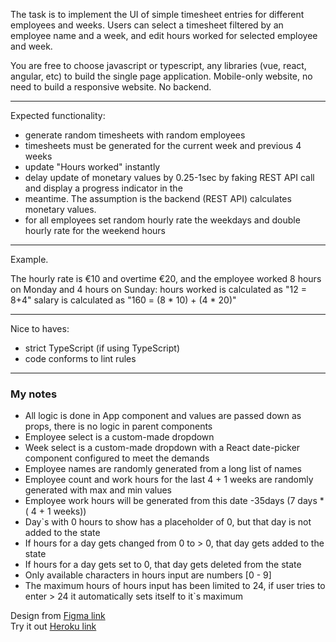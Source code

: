 The task is to implement the UI of simple timesheet entries for different employees and weeks. Users can select 
a timesheet filtered by an employee name and a week, and edit hours worked for selected employee and week.

You are free to choose javascript or typescript, any libraries (vue, react, angular, etc) to build the single 
page application. Mobile-only website, no need to build a responsive website. No backend.

___

Expected functionality:

* generate random timesheets with random employees
* timesheets must be generated for the current week and previous 4 weeks
* update "Hours worked" instantly
* delay update of monetary values by 0.25-1sec by faking REST API call and display a progress indicator in the 
* meantime. The assumption is the backend (REST API) calculates monetary values.
* for all employees set random hourly rate the weekdays and double hourly rate for the weekend hours
___

Example.

The hourly rate is €10 and overtime €20, and the employee worked 8 hours on Monday and 4 hours on Sunday:
hours worked is calculated as "12 = 8+4"
salary is calculated as "160 = (8 * 10) + (4 * 20)"
___

Nice to haves:
* strict TypeScript (if using TypeScript)
* code conforms to lint rules

___

### My notes

- All logic is done in App component and values are passed down as props, there is no logic in parent components
- Employee select is a custom-made dropdown
- Week select is a custom-made dropdown with a React date-picker component configured to meet the demands
- Employee names are randomly generated from a long list of names
- Employee count and work hours for the last 4 + 1 weeks are randomly generated with max and min values
- Employee work hours will be generated from this date -35days (7 days * ( 4 + 1 weeks))
- Day`s with 0 hours to show has a placeholder of 0, but that day is not added to the state
- If hours for a day gets changed from 0 to > 0, that day gets added to the state
- If hours for a day gets set to 0, that day gets deleted from the state
- Only available characters in hours input are numbers [0 - 9]
- The maximum hours of hours input has been limited to 24, if user tries to enter > 24 it automatically sets itself to it`s maximum

Design from [Figma link](https://www.figma.com/proto/SFakCFUvpr7cvtLGhRHEdm/Material-3-Design-Kit-(Community)?node-id=50995%3A3213&scaling=scale-down&page-id=50995%3A3212)  
Try it out [Heroku link](https://boiling-meadow-44930.herokuapp.com/)
